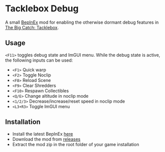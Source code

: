 # Tacklebox Debug

A small [BepInEx](https://github.com/BepInEx/BepInEx) mod for enabling the otherwise dormant debug features in [The Big Catch: Tacklebox](https://store.steampowered.com/app/2985610/The_Big_Catch_Tacklebox/).

## Usage

`<F11>` toggles debug state and ImGUI menu. While the debug state is active, the following inputs can be used:
- `<F1>` Quick warp
- `<F2>` Toggle Noclip
- `<F8>` Reload Scene
- `<F9>` Clear Shredders
- `<F10>` Respawn Collectibles
- `<Q/E>` Change altitude in noclip mode
- `<1/2/3>` Decrease/increase/reset speed in noclip mode
- `<L3+R3>` Toggle ImGUI menu

## Installation

- Install the latest BepInEx [here](https://github.com/BepInEx/BepInEx/releases)
- Download the mod from [releases](https://github.com/SpectralPlatypus/TackleboxDebug/releases)
- Extract the mod zip in the root folder of your game installation
